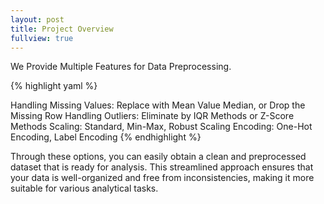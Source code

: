```yaml
---
layout: post
title: Project Overview
fullview: true
---
```


We Provide Multiple Features for Data Preprocessing.

{% highlight yaml %}

  Handling Missing Values: Replace with Mean Value Median, or Drop the Missing Row
  Handling Outliers: Eliminate by IQR Methods or Z-Score Methods
  Scaling: Standard, Min-Max, Robust Scaling
  Encoding: One-Hot Encoding, Label Encoding 
{% endhighlight %}


Through these options, you can easily obtain a clean and preprocessed dataset that is ready for analysis. This streamlined approach ensures that your data is well-organized and free from inconsistencies, making it more suitable for various analytical tasks.
